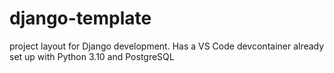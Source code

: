 # django-template
project layout for Django development.  Has a VS Code devcontainer already set up with Python 3.10 and PostgreSQL
